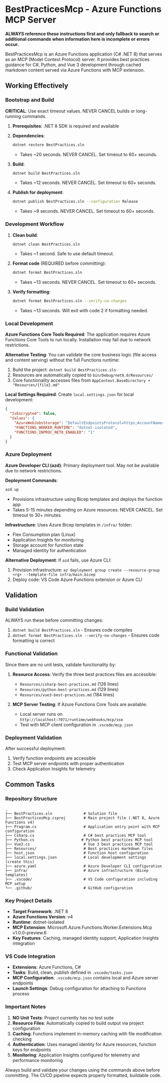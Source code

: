 # BestPracticesMcp - Azure Functions MCP Server

**ALWAYS reference these instructions first and only fallback to search or additional commands when information here is incomplete or errors occur.**

BestPracticesMcp is an Azure Functions application (C# .NET 8) that serves as an MCP (Model Context Protocol) server. It provides best practices guidance for C#, Python, and Vue 3 development through cached markdown content served via Azure Functions with MCP extension.

## Working Effectively

### Bootstrap and Build
**CRITICAL**: Use exact timeout values. NEVER CANCEL builds or long-running commands.

1. **Prerequisites**: .NET 8 SDK is required and available
2. **Dependencies**: 
   ```bash
   dotnet restore BestPractices.sln
   ```
   - Takes ~20 seconds. NEVER CANCEL. Set timeout to 60+ seconds.

3. **Build**:
   ```bash
   dotnet build BestPractices.sln
   ```
   - Takes ~12 seconds. NEVER CANCEL. Set timeout to 60+ seconds.

4. **Publish for deployment**:
   ```bash
   dotnet publish BestPractices.sln --configuration Release
   ```
   - Takes ~9 seconds. NEVER CANCEL. Set timeout to 60+ seconds.

### Development Workflow

1. **Clean build**:
   ```bash
   dotnet clean BestPractices.sln
   ```
   - Takes ~1 second. Safe to use default timeout.

2. **Format code** (REQUIRED before committing):
   ```bash
   dotnet format BestPractices.sln
   ```
   - Takes ~13 seconds. NEVER CANCEL. Set timeout to 60+ seconds.

3. **Verify formatting**:
   ```bash
   dotnet format BestPractices.sln --verify-no-changes
   ```
   - Takes ~13 seconds. Will exit with code 2 if formatting needed.

### Local Development

**Azure Functions Core Tools Required**: The application requires Azure Functions Core Tools to run locally. Installation may fail due to network restrictions.

**Alternative Testing**: You can validate the core business logic (file access and content serving) without the full Functions runtime:
1. Build the project: `dotnet build BestPractices.sln`
2. Resources are automatically copied to `bin/Debug/net8.0/Resources/`
3. Core functionality accesses files from `AppContext.BaseDirectory + "Resources/{file}.md"`

**Local Settings Required**: Create `local.settings.json` for local development:
```json
{
  "IsEncrypted": false,
  "Values": {
    "AzureWebJobsStorage": "DefaultEndpointsProtocol=https;AccountName=devstoreaccount1;AccountKey=Eby8vdM02xNOcqFlqUwJPLlmEtlCDXJ1OUzFT50uSRZ6IFsuFq2UVErCz4I6tq/K1SZFPTOtr/KBHBeksoGMGw==;BlobEndpoint=http://127.0.0.1:10000/devstoreaccount1;QueueEndpoint=http://127.0.0.1:10001/devstoreaccount1;TableEndpoint=http://127.0.0.1:10002/devstoreaccount1;",
    "FUNCTIONS_WORKER_RUNTIME": "dotnet-isolated",
    "FUNCTIONS_INPROC_NET8_ENABLED": "1"
  }
}
```

### Azure Deployment

**Azure Developer CLI (azd)**: Primary deployment tool. May not be available due to network restrictions.

**Deployment Commands**:
```bash
azd up
```
- Provisions infrastructure using Bicep templates and deploys the function app
- Takes 5-15 minutes depending on Azure resources. NEVER CANCEL. Set timeout to 30+ minutes.

**Infrastructure**: Uses Azure Bicep templates in `/infra/` folder:
- Flex Consumption plan (Linux)
- Application Insights for monitoring
- Storage account for function state
- Managed identity for authentication

**Alternative Deployment**: If `azd` fails, use Azure CLI:
1. Provision infrastructure: `az deployment group create --resource-group <rg> --template-file infra/main.bicep`
2. Deploy code: VS Code Azure Functions extension or Azure CLI

## Validation

### Build Validation
ALWAYS run these before committing changes:
1. `dotnet build BestPractices.sln` - Ensures code compiles
2. `dotnet format BestPractices.sln --verify-no-changes` - Ensures code formatting is correct

### Functional Validation
Since there are no unit tests, validate functionality by:
1. **Resource Access**: Verify the three best practices files are accessible:
   - `Resources/csharp-best-practices.md` (126 lines)
   - `Resources/python-best-practices.md` (129 lines) 
   - `Resources/vue3-best-practices.md` (184 lines)

2. **MCP Server Testing**: If Azure Functions Core Tools are available:
   - Local server runs on `http://localhost:7071/runtime/webhooks/mcp/sse`
   - Test with MCP client configuration in `.vscode/mcp.json`

### Deployment Validation
After successful deployment:
1. Verify function endpoints are accessible
2. Test MCP server endpoints with proper authentication
3. Check Application Insights for telemetry

## Common Tasks

### Repository Structure
```
.
├── BestPractices.sln              # Solution file
├── BestPracticesMcp.csproj        # Main project file (.NET 8, Azure Functions v4)
├── Program.cs                     # Application entry point with MCP configuration
├── Csharp.cs                      # C# best practices MCP tool
├── Python.cs                     # Python best practices MCP tool  
├── Vue3.cs                        # Vue 3 best practices MCP tool
├── Resources/                     # Best practices markdown files
├── host.json                      # Function host configuration
├── local.settings.json            # Local development settings (create this)
├── azure.yaml                     # Azure Developer CLI configuration
├── infra/                         # Azure infrastructure (Bicep templates)
├── .vscode/                       # VS Code configuration including MCP setup
└── .github/                       # GitHub configuration
```

### Key Project Details
- **Target Framework**: .NET 8
- **Azure Functions Version**: v4
- **Runtime**: dotnet-isolated
- **MCP Extension**: Microsoft.Azure.Functions.Worker.Extensions.Mcp v1.0.0-preview.6
- **Key Features**: Caching, managed identity support, Application Insights integration

### VS Code Integration
- **Extensions**: Azure Functions, C# 
- **Tasks**: Build, clean, publish defined in `.vscode/tasks.json`
- **MCP Configuration**: `.vscode/mcp.json` contains local and Azure server endpoints
- **Launch Settings**: Debug configuration for attaching to Functions process

### Important Notes
1. **NO Unit Tests**: Project currently has no test suite
2. **Resource Files**: Automatically copied to build output via project configuration
3. **Caching**: Functions implement in-memory caching with file modification checking
4. **Authentication**: Uses managed identity for Azure resources, function keys for endpoints
5. **Monitoring**: Application Insights configured for telemetry and performance monitoring

Always build and validate your changes using the commands above before committing. The CI/CD pipeline expects properly formatted, buildable code.